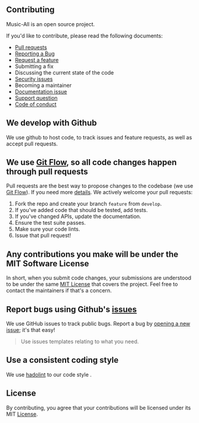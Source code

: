 Contributing
------------

Music-All is an open source project.

If you'd like to contribute, please read the following documents:

* [Pull requests][0]
* [Reporting a Bug][1]
* [Request a feature][2]
* Submitting a fix
* Discussing the current state of the code
* [Security issues][3]
* Becoming a maintainer
* [Documentation issue][4]
* [Support question][5]
* [Code of conduct][6]


[0]: https://github.com/alkevin/music-all-front/blob/master/.github/PULL_REQUEST_TEMPLATE.md
[1]: https://github.com/alkevin/music-all-front/blob/master/.github/ISSUE_TEMPLATE/1_Bug_report.md
[2]: https://github.com/alkevin/music-all-front/blob/master/.github/ISSUE_TEMPLATE/2_Feature_request.md
[3]: https://github.com/alkevin/music-all-front/blob/master/SECURITY.md
[4]: https://github.com/alkevin/music-all-front/blob/master/.github/ISSUE_TEMPLATE/3_Documentation_issue.md
[5]: https://github.com/alkevin/music-all-front/blob/master/.github/ISSUE_TEMPLATE/4_Support_question.md
[6]: https://github.com/alkevin/music-all-front/blob/master/CODE_OF_CONDUCT.md

## We develop with Github
We use github to host code, to track issues and feature requests, as well as accept pull requests.

## We use [Git Flow](https://www.atlassian.com/git/tutorials/comparing-workflows/gitflow-workflow), so all code changes happen through pull requests
Pull requests are the best way to propose changes to the codebase (we use [Git Flow](https://guides.github.com/introduction/flow/index.html)). 
If you need more [details](https://datasift.github.io/gitflow/IntroducingGitFlow.html). We actively welcome your pull requests:

1. Fork the repo and create your branch `feature` from `develop`.
2. If you've added code that should be tested, add tests.
3. If you've changed APIs, update the documentation.
4. Ensure the test suite passes.
5. Make sure your code lints.
6. Issue that pull request!

## Any contributions you make will be under the MIT Software License
In short, when you submit code changes, your submissions are understood to be under the same [MIT License](LICENSE.md) that covers the project. Feel free to contact the maintainers if that's a concern.

## Report bugs using Github's [issues](https://github.com/alkevin/music-all-front/issues)
We use GitHub issues to track public bugs. Report a bug by [opening a new issue](https://github.com/alkevin/music-all-front/issues); it's that easy!
> Use issues templates relating to what you need.
>
## Use a consistent coding style
We use [hadolint](https://github.com/hadolint/hadolint) to our code style .

## License
By contributing, you agree that your contributions will be licensed under its MIT [License](LICENSE.md).

